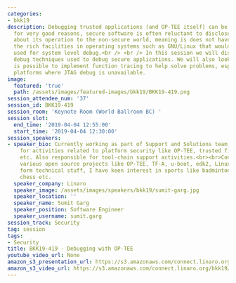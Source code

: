 ```yaml
---
categories:
- bkk19
description: Debugging trusted applications (and OP-TEE itself) can be difficult because,
  for very good reasons, secure software is often reluctant to disclose information
  about its operation to the non-secure world, meaning is does not have access to
  the rich facilities in operating systems such as GNU/Linux that would normally be
  used for system level debug.<br /> <br /> In this session we will discuss the common
  debug techniques used to debug secure applications. We will also look at how it
  is possible to implement function tracing to help solve problems, especially on
  platforms where JTAG debug is unavailable.
image:
  featured: 'true'
  path: /assets/images/featured-images/bkk19/BKK19-419.png
session_attendee_num: '37'
session_id: BKK19-419
session_room: 'Keynote Room (World Ballroom BC) '
session_slot:
  end_time: '2019-04-04 12:55:00'
  start_time: '2019-04-04 12:30:00'
session_speakers:
- speaker_bio: Currently working as part of Support and Solutions team, Linaro. Responsible
    for activities related to platform security like OP-TEE, trusted firmware, boot-loaders
    etc. Also responsible for tool-chain support activities.<br><br>Contributed in
    various open source projects like OP-TEE, TF-A, u-boot, edk2, Linux etc.<br><br>Apart
    form technical stuff, I have keen interest in sports like badminton, table tennis,
    chess etc.
  speaker_company: Linaro
  speaker_image: /assets/images/speakers/bkk19/sumit-garg.jpg
  speaker_location: ''
  speaker_name: Sumit Garg
  speaker_position: Software Engineer
  speaker_username: sumit.garg
session_track: Security
tag: session
tags:
- Security
title: BKK19-419 - Debugging with OP-TEE
youtube_video_url: None
amazon_s3_presentation_url: https://s3.amazonaws.com/connect.linaro.org/bkk19/presentations/bkk19-419.pdf
amazon_s3_video_url: https://s3.amazonaws.com/connect.linaro.org/bkk19/videos/bkk19-419.mp4
---
```

